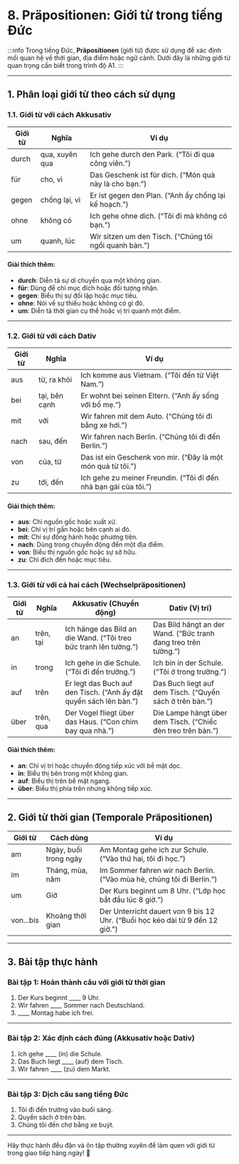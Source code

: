 # 8. Präpositionen: Giới từ trong tiếng Đức 
:::info
Trong tiếng Đức, **Präpositionen** (giới từ) được sử dụng để xác định mối quan hệ về thời gian, địa điểm hoặc ngữ cảnh. Dưới đây là những giới từ quan trọng cần biết trong trình độ A1.
:::

---

## **1. Phân loại giới từ theo cách sử dụng**

### **1.1. Giới từ với cách Akkusativ**

| **Giới từ** | **Nghĩa**          | **Ví dụ**                                       |
|-------------|-------------------|------------------------------------------------|
| durch       | qua, xuyên qua    | Ich gehe durch den Park. (“Tôi đi qua công viên.”) |
| für         | cho, vì           | Das Geschenk ist für dich. (“Món quà này là cho bạn.”) |
| gegen       | chống lại, vì      | Er ist gegen den Plan. (“Anh ấy chống lại kế hoạch.”) |
| ohne        | không có          | Ich gehe ohne dich. (“Tôi đi mà không có bạn.”) |
| um          | quanh, lúc         | Wir sitzen um den Tisch. (“Chúng tôi ngồi quanh bàn.”) |

#### **Giải thích thêm:**
- **durch**: Diễn tả sự di chuyển qua một không gian.  
- **für**: Dùng để chỉ mục đích hoặc đối tượng nhận.  
- **gegen**: Biểu thị sự đối lập hoặc mục tiêu.  
- **ohne**: Nói về sự thiếu hoặc không có gì đó.  
- **um**: Diễn tả thời gian cụ thể hoặc vị trí quanh một điểm.  

---

### **1.2. Giới từ với cách Dativ**

| **Giới từ** | **Nghĩa**          | **Ví dụ**                                       |
|-------------|-------------------|------------------------------------------------|
| aus         | từ, ra khỏi        | Ich komme aus Vietnam. (“Tôi đến từ Việt Nam.”) |
| bei         | tại, bên cạnh      | Er wohnt bei seinen Eltern. (“Anh ấy sống với bố mẹ.”) |
| mit         | với               | Wir fahren mit dem Auto. (“Chúng tôi đi bằng xe hơi.”) |
| nach        | sau, đến          | Wir fahren nach Berlin. (“Chúng tôi đi đến Berlin.”) |
| von         | của, từ           | Das ist ein Geschenk von mir. (“Đây là một món quà từ tôi.”) |
| zu          | tới, đến          | Ich gehe zu meiner Freundin. (“Tôi đi đến nhà bạn gái của tôi.”) |

#### **Giải thích thêm:**
- **aus**: Chỉ nguồn gốc hoặc xuất xứ.  
- **bei**: Chỉ vị trí gần hoặc bên cạnh ai đó.  
- **mit**: Chỉ sự đồng hành hoặc phương tiện.  
- **nach**: Dùng trong chuyển động đến một địa điểm.  
- **von**: Biểu thị nguồn gốc hoặc sự sở hữu.  
- **zu**: Chỉ đích đến hoặc mục tiêu.  

---

### **1.3. Giới từ với cả hai cách (Wechselpräpositionen)**

| **Giới từ** | **Nghĩa**          | **Akkusativ (Chuyển động)**                     | **Dativ (Vị trí)**                        |
|-------------|-------------------|-----------------------------------------------|-------------------------------------------|
| an          | trên, tại         | Ich hänge das Bild an die Wand. (“Tôi treo bức tranh lên tường.”) | Das Bild hängt an der Wand. (“Bức tranh đang treo trên tường.”) |
| in          | trong             | Ich gehe in die Schule. (“Tôi đi đến trường.”)      | Ich bin in der Schule. (“Tôi ở trong trường.”)         |
| auf         | trên              | Er legt das Buch auf den Tisch. (“Anh ấy đặt quyển sách lên bàn.”) | Das Buch liegt auf dem Tisch. (“Quyển sách ở trên bàn.”) |
| über        | trên, qua         | Der Vogel fliegt über das Haus. (“Con chim bay qua nhà.”) | Die Lampe hängt über dem Tisch. (“Chiếc đèn treo trên bàn.”) |

#### **Giải thích thêm:**
- **an**: Chỉ vị trí hoặc chuyển động tiếp xúc với bề mặt dọc.  
- **in**: Biểu thị bên trong một không gian.  
- **auf**: Biểu thị trên bề mặt ngang.  
- **über**: Biểu thị phía trên nhưng không tiếp xúc.  

---

## **2. Giới từ thời gian (Temporale Präpositionen)**

| **Giới từ** | **Cách dùng**            | **Ví dụ**                                       |
|-------------|-----------------------|------------------------------------------------|
| am          | Ngày, buổi trong ngày | Am Montag gehe ich zur Schule. (“Vào thứ hai, tôi đi học.”) |
| im          | Tháng, mùa, năm        | Im Sommer fahren wir nach Berlin. (“Vào mùa hè, chúng tôi đi Berlin.”) |
| um          | Giờ                   | Der Kurs beginnt um 8 Uhr. (“Lớp học bắt đầu lúc 8 giờ.”) |
| von...bis   | Khoảng thời gian       | Der Unterricht dauert von 9 bis 12 Uhr. (“Buổi học kéo dài từ 9 đến 12 giờ.”) |

---

## **3. Bài tập thực hành**

### **Bài tập 1: Hoàn thành câu với giới từ thời gian**
1. Der Kurs beginnt ____ 9 Uhr.  
2. Wir fahren ____ Sommer nach Deutschland.  
3. ____ Montag habe ich frei.  

---

### **Bài tập 2: Xác định cách đúng (Akkusativ hoặc Dativ)**
1. Ich gehe ____ (in) die Schule.  
2. Das Buch liegt ____ (auf) dem Tisch.  
3. Wir fahren ____ (zu) dem Markt.  

---

### **Bài tập 3: Dịch câu sang tiếng Đức**
1. Tôi đi đến trường vào buổi sáng.  
2. Quyển sách ở trên bàn.  
3. Chúng tôi đến chợ bằng xe buýt.  

---

Hãy thực hành đều đặn và ôn tập thường xuyên để làm quen với giới từ trong giao tiếp hàng ngày! 🚀
